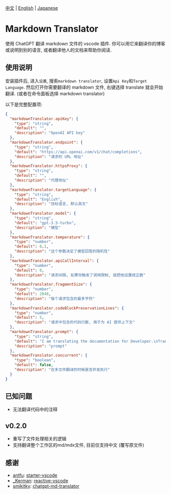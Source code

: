[中文](https://github.com/Ray-D-Song/markdown-translator) | [English](https://github.com/Ray-D-Song/markdown-translator/blob/main/README_en.md) | [Japanese](https://github.com/Ray-D-Song/markdown-translator/blob/main/README_jp.md)

# Markdown Translator
使用 ChatGPT 翻译 markdown 文件的 vscode 插件.
你可以用它来翻译你的博客或说明到别的语言, 或者翻译他人的文档来帮助你阅读.

## 使用说明
安装插件后, 进入`设置`, 搜索`markdown translator`, 设置`Api Key`和`Target Language`.
然后打开你需要翻译的 markdown 文件, 右键选择 translate 就会开始翻译. (或者在命令面板选择 markdown translator)

以下是完整配置项:
```json
{
  "markdownTranslator.apiKey": {
    "type": "string",
    "default": "",
    "description": "OpenAI API key"
  },
  "markdownTranslator.endpoint": {
    "type": "string",
    "default": "https://api.openai.com/v1/chat/completions",
    "description": "请求的 URL 地址"
  },
  "markdownTranslator.httpsProxy": {
    "type": "string",
    "default": "",
    "description": "代理地址"
  },
  "markdownTranslator.targetLanguage": {
    "type": "string",
    "default": "English",
    "description": "目标语言, 默认英文"
  },
  "markdownTranslator.model": {
    "type": "string",
    "default": "gpt-3.5-turbo",
    "description": "模型"
  },
  "markdownTranslator.temperature": {
    "type": "number",
    "default": 0.1,
    "description": "这个参数决定了模型回答的随机性"
  },
  "markdownTranslator.apiCallInterval": {
    "type": "number",
    "default": 0,
    "description": "请求间隔, 如果你触发了调用限制, 就把他设置成正数"
  },
  "markdownTranslator.fragmentSize": {
    "type": "number",
    "default": 2048,
    "description": "每个请求包含的最多字符"
  },
  "markdownTranslator.codeBlockPreservationLines": {
    "type": "number",
    "default": 5,
    "description": "请求中包含的代码行数, 用于为 AI 提供上下文"
  },
  "markdownTranslator.prompt": {
    "type": "string",
    "default": "I am translating the documentation for Developer.\nTranslate the Markdown content I'll paste later into %%%%%.\n\nYou must strictly follow the rules below.\n\n- Never change the Markdown markup structure. Don't add or remove links. Do not change any URL.\n- Never change the contents of code blocks even if they appear to have a bug.\n- Always preserve the original line breaks. Do not add or remove blank lines.\n- Never touch the permalink such as `{/*examples*/}` at the end of each heading.\n- Never touch HTML-like tags such as `<Notes>`.",
    "description": "prompt"
  },
  "markdownTranslator.concurrent": {
    "type": "boolean",
    "default": false,
    "description": "在多文件翻译的时候是否并发执行"
  }
}
```

## 已知问题
* 无法翻译代码中的注释

## v0.2.0
* 重写了文件处理相关的逻辑
* 支持翻译整个工作区的md/mdx文件, 目前仅支持中文 (覆写原文件)

## 感谢
* [antfu](https://github.com/antfu): [starter-vscode](https://github.com/antfu/starter-vscode)
* [_Kerman](https://github.com/KermanX): [reactive-vscode](https://github.com/KermanX/reactive-vscode)
* [smikitky](https://github.com/smikitky): [chatgpt-md-translator](https://github.com/smikitky/chatgpt-md-translator)
